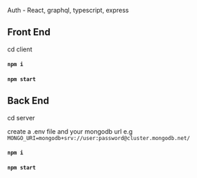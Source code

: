 Auth - React, graphql, typescript, express

## Front End

cd client

#### `npm i`
#### `npm start`

## Back End

cd server

create a .env file and your mongodb url
e.g
`MONGO_URI=mongodb+srv://user:password@cluster.mongodb.net/`

#### `npm i`
#### `npm start`

